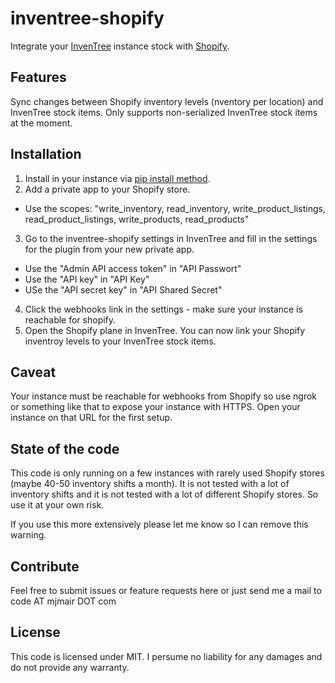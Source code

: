 # inventree-shopify

Integrate your [InvenTree](https://inventree.org) instance stock with [Shopify](https://www.shopify.com/).

## Features

Sync changes between Shopify inventory levels (nventory per location) and InvenTree stock items. Only supports non-serialized InvenTree stock items at the moment.

## Installation

1. Install in your instance via [pip install method](https://docs.inventree.org/en/latest/extend/plugins/install/?h=plugin#plugin-installation-file-pip).
2. Add a private app to your Shopify store.
  - Use the scopes: "write_inventory, read_inventory, write_product_listings, read_product_listings, write_products, read_products"
3. Go to the inventree-shopify settings in InvenTree and fill in the settings for the plugin from your new private app.
  - Use the "Admin API access token" in "API Passwort"
  - Use the "API key" in "API Key"
  - USe the "API secret key" in "API Shared Secret"
4. Click the webhooks link in the settings - make sure your instance is reachable for shopify.
5. Open the Shopify plane in InvenTree. You can now link your Shopify inventroy levels to your InvenTree stock items.

## Caveat

Your instance must be reachable for webhooks from Shopify so use ngrok or something like that to expose your instance with HTTPS.
Open your instance on that URL for the first setup.

## State of the code

This code is only running on a few instances with rarely used Shopify stores (maybe 40-50 inventory shifts a month). It is not tested with a lot of inventory shifts and it is not tested with a lot of different Shopify stores. So use it at your own risk.

If you use this more extensively please let me know so I can remove this warning.

## Contribute

Feel free to submit issues or feature requests here or just send me a mail to code AT mjmair DOT com

## License

This code is licensed under MIT. I persume no liability for any damages and do not provide any warranty.

